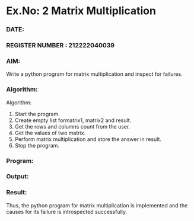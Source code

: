 # Ex.No: 2   Matrix Multiplication 

### DATE:                                                                            
### REGISTER NUMBER : 212222040039

### AIM: 
Write a python program for matrix multiplication and inspect for failures.
 
### Algorithm:

Algorithm:
1. Start the program.
2. Create empty list formatrix1, matrix2 and result.
3. Get the rows and columns count from the user.
4. Get the values of two matrix.
5. Perform matrix multiplication and store the answer in result.
6. Stop the program.
### Program:













### Output:






### Result:
Thus, the python program for matrix multiplication is implemented and the causes for its failure is introspected successfully.

